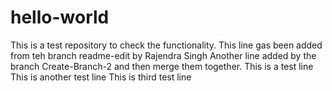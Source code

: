 # hello-world
This is a test repository to check the functionality.
This line gas been added from teh branch readme-edit by Rajendra Singh
Another line added by the branch Create-Branch-2 and then merge them together.
This is a test line 
This is another test line
This is third test line
